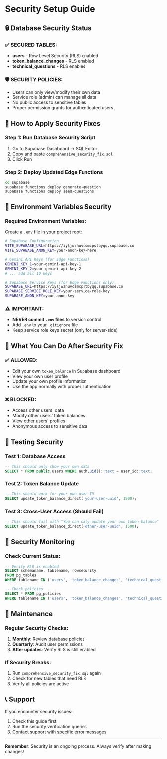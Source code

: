 # Security Setup Guide

## 🔒 Database Security Status

### ✅ SECURED TABLES:
- **users** - Row Level Security (RLS) enabled
- **token_balance_changes** - RLS enabled  
- **technical_questions** - RLS enabled

### 🛡️ SECURITY POLICIES:
- Users can only view/modify their own data
- Service role (admin) can manage all data
- No public access to sensitive tables
- Proper permission grants for authenticated users

## 🚀 How to Apply Security Fixes

### Step 1: Run Database Security Script
1. Go to Supabase Dashboard → SQL Editor
2. Copy and paste `comprehensive_security_fix.sql`
3. Click Run

### Step 2: Deploy Updated Edge Functions
```bash
cd supabase
supabase functions deploy generate-question
supabase functions deploy seed-questions
```

## 🔐 Environment Variables Security

### Required Environment Variables:
Create a `.env` file in your project root:

```bash
# Supabase Configuration
VITE_SUPABASE_URL=https://iyljwzhuvcsmcpstbyqq.supabase.co
VITE_SUPABASE_ANON_KEY=your-anon-key-here

# Gemini API Keys (for Edge Functions)
GEMINI_KEY_1=your-gemini-api-key-1
GEMINI_KEY_2=your-gemini-api-key-2
# ... add all 10 keys

# Supabase Service Keys (for Edge Functions only)
SUPABASE_URL=https://iyljwzhuvcsmcpstbyqq.supabase.co
SUPABASE_SERVICE_ROLE_KEY=your-service-role-key
SUPABASE_ANON_KEY=your-anon-key
```

### ⚠️ IMPORTANT:
- **NEVER commit `.env` files** to version control
- Add `.env` to your `.gitignore` file
- Keep service role keys secret (only for server-side)

## 🎯 What You Can Do After Security Fix

### ✅ ALLOWED:
- Edit your own `token_balance` in Supabase dashboard
- View your own user profile
- Update your own profile information
- Use the app normally with proper authentication

### ❌ BLOCKED:
- Access other users' data
- Modify other users' token balances
- View other users' profiles
- Anonymous access to sensitive data

## 🧪 Testing Security

### Test 1: Database Access
```sql
-- This should only show your own data
SELECT * FROM public.users WHERE auth.uid()::text = user_id::text;
```

### Test 2: Token Balance Update
```sql
-- This should work for your own user ID
SELECT update_token_balance_direct('your-user-uuid', 1500);
```

### Test 3: Cross-User Access (Should Fail)
```sql
-- This should fail with "You can only update your own token balance"
SELECT update_token_balance_direct('other-user-uuid', 1500);
```

## 🚨 Security Monitoring

### Check Current Status:
```sql
-- Verify RLS is enabled
SELECT schemaname, tablename, rowsecurity 
FROM pg_tables 
WHERE tablename IN ('users', 'token_balance_changes', 'technical_questions');

-- Check policies
SELECT * FROM pg_policies 
WHERE tablename IN ('users', 'token_balance_changes', 'technical_questions');
```

## 🔄 Maintenance

### Regular Security Checks:
1. **Monthly**: Review database policies
2. **Quarterly**: Audit user permissions
3. **After updates**: Verify RLS is still enabled

### If Security Breaks:
1. Run `comprehensive_security_fix.sql` again
2. Check for new tables that need RLS
3. Verify all policies are active

## 📞 Support

If you encounter security issues:
1. Check this guide first
2. Run the security verification queries
3. Contact support with specific error messages

---

**Remember**: Security is an ongoing process. Always verify after making changes!
